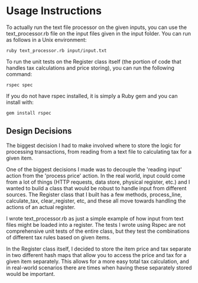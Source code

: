 Usage Instructions
==================

To actually run the text file processor on the given inputs, you
can use the text_processor.rb file on the input files given in 
the input folder.  You can run as follows in a Unix environment:

	ruby text_processor.rb input/input.txt

To run the unit tests on the Register class itself (the portion
of code that handles tax calculations and price storing), you
can run the following command:

	rspec spec

If you do not have rspec installed, it is simply a Ruby gem and
you can install with:

	gem install rspec


Design Decisions
----------------

The biggest decision I had to make involved where to store the 
logic for processing transactions, from reading from a text file 
to calculating tax for a given item.

One of the biggest decisions I made was to decouple the 'reading 
input' action from the 'process price' action.  In the real world,
input could come from a lot of things (HTTP requests, data store,
physical register, etc.) and I wanted to build a class that would
be robust to handle input from different sources.  The Register
class that I built has a few methods, process_line, calculate_tax,
clear_register, etc, and these all move towards handling the actions
of an actual register.  

I wrote text_processor.rb as just a simple example of how input from
text files might be loaded into a register.  The tests I wrote using
Rspec are not comprehensive unit tests of the entire class, but they
test the combinations of different tax rules based on given items.

In the Register class itself, I decided to store the item price
and tax separate in two different hash maps that allow you to access
the price and tax for a given item separately. This allows for a more
easy total tax calculation, and in real-world scenarios there are
times when having these separately stored would be important.
